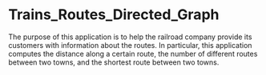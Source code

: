 # Trains_Routes_Directed_Graph
The purpose of this application is to help the railroad company provide its customers with information about the routes. In particular, this application computes the distance along a certain route, the number of different routes between two towns, and the shortest route between two towns.
